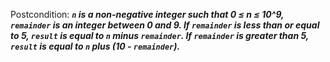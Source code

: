 Postcondition: ***`n` is a non-negative integer such that 0 ≤ n ≤ 10^9, `remainder` is an integer between 0 and 9. If `remainder` is less than or equal to 5, `result` is equal to `n` minus `remainder`. If `remainder` is greater than 5, `result` is equal to `n` plus (10 - `remainder`).***